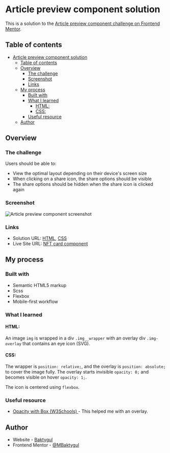 # Article preview component solution

This is a solution to the [Article preview component challenge on Frontend Mentor](https://www.frontendmentor.io/challenges/article-preview-component-dYBN_pYFT).

## Table of contents

- [Article preview component solution](#article-preview-component-solution)
  - [Table of contents](#table-of-contents)
  - [Overview](#overview)
    - [The challenge](#the-challenge)
    - [Screenshot](#screenshot)
    - [Links](#links)
  - [My process](#my-process)
    - [Built with](#built-with)
    - [What I learned](#what-i-learned)
      - [HTML:](#html)
      - [CSS:](#css)
    - [Useful resource](#useful-resource)
  - [Author](#author)
  

## Overview

### The challenge

Users should be able to:

- View the optimal layout depending on their device's screen size
- When clicking on a share icon, the share options should be visible
- The share options should be hidden when the share icon is clicked again

### Screenshot

![Article preview component screenshot](./images/article-preview-component-screenshot.png)

### Links

  - Solution URL: [HTML](https://github.com/MBaktygul/nft-preview-card-component-main/blob/main/index.html), [CSS](https://github.com/MBaktygul/nft-preview-card-component-main/blob/main/styles/main.css)
- Live Site URL: [NFT card component](https://mbaktygul.github.io/nft-preview-card-component-main/)

## My process

### Built with

- Semantic HTML5 markup
- Scss
- Flexbox
- Mobile-first workflow

### What I learned

#### HTML:
An image ```img``` is wrapped in a div ```.img__wrapper``` with an overlay div ```.img-overlay``` that contains an eye icon (SVG).

#### CSS:
The wrapper is ```position: relative;```, and the overlay is ```position: absolute;``` to cover the image fully.
The overlay starts invisible ```opacity: 0;``` and becomes visible on hover ```opacity: 1;```.

The icon is centered using ```flexbox```.

### Useful resource

- [Opacity with Box (W3Schools) ](https://www.w3schools.com/howto/tryit.asp?filename=tryhow_css_image_overlay_opacity) - This helped me with an overlay.

## Author

- Website - [Baktygul](https://github.com/MBaktygul)
- Frontend Mentor - [@MBaktygul](https://www.frontendmentor.io/profile/MBaktygul)

